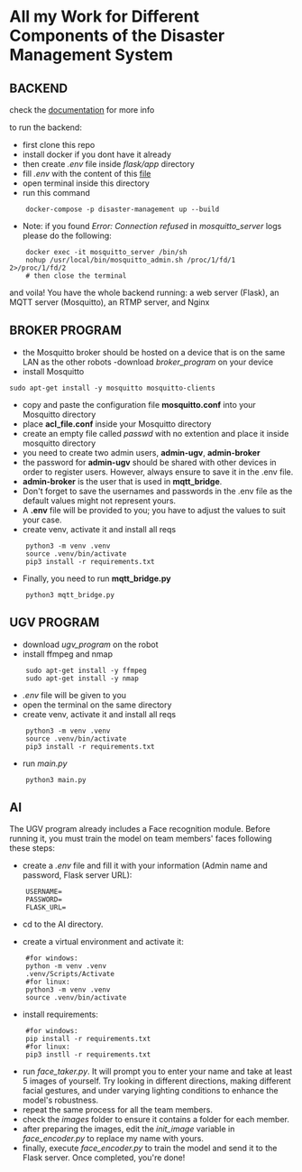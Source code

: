 # All my Work for Different Components of the Disaster Management System

## BACKEND

check the [documentation](https://docs.google.com/document/d/1gS4TmuDZGWw6IP3S2O6vt80A9_Mr-PaPovwCOnXrAaM) for more info

to run the backend:

- first clone this repo
- install docker if you dont have it already
- then create _.env_ file inside _flask/app_ directory
- fill _.env_ with the content of this [file](https://drive.google.com/file/d/1C97KQtfIIS75cXcdN4TfpVWwiihHWhpn/view?usp=sharing)
- open terminal inside this directory
- run this command

```
    docker-compose -p disaster-management up --build
```

- Note: if you found _Error: Connection refused_ in _mosquitto_server_ logs please do the following:

```
    docker exec -it mosquitto_server /bin/sh
    nohup /usr/local/bin/mosquitto_admin.sh /proc/1/fd/1 2>/proc/1/fd/2
    # then close the terminal
```

and voila! You have the whole backend running: a web server (Flask), an MQTT server (Mosquitto), an RTMP server, and Nginx

## BROKER PROGRAM

- the Mosquitto broker should be hosted on a device that is on the same LAN as the other robots
  -download _broker_program_ on your device
- install Mosquitto

```
sudo apt-get install -y mosquitto mosquitto-clients
```

- copy and paste the configuration file **mosquitto.conf** into your Mosquitto directory
- place **acl_file.conf** inside your Mosquitto directory
- create an empty file called _passwd_ with no extention and place it inside mosquitto directory
- you need to create two admin users, **admin-ugv**, **admin-broker**
- the password for **admin-ugv** should be shared with other devices in order to register users. However, always ensure to save it in the .env file.
- **admin-broker** is the user that is used in **mqtt_bridge**.
- Don't forget to save the usernames and passwords in the .env file as the default values might not represent yours.
- A **.env** file will be provided to you; you have to adjust the values to suit your case.
- create venv, activate it and install all reqs

```
    python3 -m venv .venv
    source .venv/bin/activate
    pip3 install -r requirements.txt
```

- Finally, you need to run **mqtt_bridge.py**

```
    python3 mqtt_bridge.py
```

## UGV PROGRAM

- download _ugv_program_ on the robot
- install ffmpeg and nmap

```
    sudo apt-get install -y ffmpeg
    sudo apt-get install -y nmap
```

- _.env_ file will be given to you
- open the terminal on the same directory
- create venv, activate it and install all reqs

```
    python3 -m venv .venv
    source .venv/bin/activate
    pip3 install -r requirements.txt
```

- run _main.py_

```
    python3 main.py
```

## AI

The UGV program already includes a Face recognition module. Before running it, you must train the model on team members' faces following these steps:

- create a _.env_ file and fill it with your information (Admin name and password, Flask server URL):

```
    USERNAME=
    PASSWORD=
    FLASK_URL=
```

- cd to the AI directory.

- create a virtual environment and activate it:

```
    #for windows:
    python -m venv .venv
    .venv/Scripts/Activate
    #for linux:
    python3 -m venv .venv
    source .venv/bin/activate
```

- install requirements:

```
    #for windows:
    pip install -r requirements.txt
    #for linux:
    pip3 instll -r requirements.txt
```
- run _face\_taker.py_. It will prompt you to enter your name and take at least 5 images of yourself. Try looking in different directions, making different facial gestures, and under varying lighting conditions to enhance the model's robustness.
- repeat the same process for all the team members.
- check the _images_ folder to ensure it contains a folder for each member.
- after preparing the images, edit the _init\_image_ variable in _face\_encoder.py_ to replace my name with yours.
- finally, execute _face\_encoder.py_ to train the model and send it to the Flask server. Once completed, you're done!